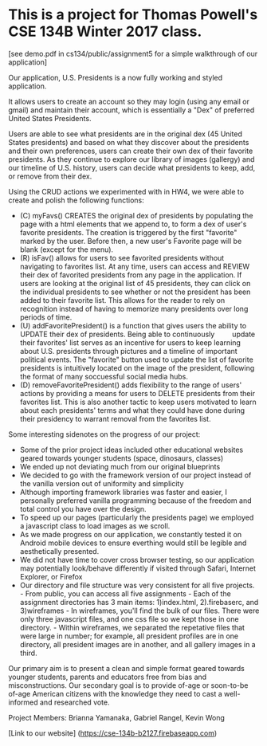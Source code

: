 # This is a project for Thomas Powell's CSE 134B Winter 2017 class.

[see demo.pdf in cs134/public/assignment5 for a simple walkthrough of our application]

Our application, U.S. Presidents is a now fully working and styled application.

It allows users to create an account so they may login (using any email or gmail) and maintain their account, which is essentially a "Dex" of preferred United States Presidents. 

Users are able to see what presidents are in the original dex (45 United States presidents) and based on what they discover about the presidents and their own preferences, users can create their own dex of their favorite presidents. As they continue to explore our library of images (gallergy) and our timeline of U.S. history, users can decide what presidents to keep, add, or remove from their dex.

Using the CRUD actions we experimented with in HW4, we were able to create and polish the following functions:

- (C) myFavs() CREATES the original dex of presidents by populating the page with a html elements that we append to, to form a dex of         user's favorite presidents. The creation is triggered by the first "favorite" marked by the user. Before then, a new user's 			  			Favorite page will be blank (except for the menu).
- (R) isFav() allows for users to see favorited presidents without navigating to favorites list. At any time, users can access and 						REVIEW their dex of favorited presidents from any page in the application. If users are looking at the original list of 45 							presidents, they can click on the individual presidents to see whether or not the president has been added to their favorite list. 			 This allows for the reader to rely on recognition instead of having to memorize many presidents over long periods of time.
- (U) addFavoritePresident() is a function that gives users the ability to UPDATE their dex of presidents. Being able to continuously         update their favorites' list serves as an incentive for users to keep learning about U.S. presidents through pictures and a 						timeline of important political events. The "favorite" button used to update the list of favorite presidents is intuitively 						located on the image of the president, following the format of many soccuessful social media hubs.
- (D) removeFavoritePresident() adds flexibility to the range of users' actions by providing a means for users to DELETE presidents from       their favorites list. This is also another tactic to keep users motivated to learn about each presidents' terms and what they 					could have done during their presidency to warrant removal from the favorites list.

Some interesting sidenotes on the progress of our project:
- Some of the prior project ideas included other educational websites geared towards younger students (space, dinosaurs, classes)
- We ended up not deviating much from our original blueprints
- We decided to go with the framework version of our project instead of the vanilla version out of uniformity and simplicity
- Although importing framework libraries was faster and easier, I personally preferred vanilla programming because of the freedom and 		total control you have over the design.
- To speed up our pages (particularly the presidents page) we employed a javascript class to load images as we scroll.
- As we made progress on our application, we constantly tested it on Android mobile devices to ensure everthing would still be legible
	and aesthetically presented. 
- We did not have time to cover cross browser testing, so our application may potentially look/behave differently if visited through
	Safari, Internet Explorer, or Firefox
- Our directory and file structure was very consistent for all five projects.
		- From public, you can access all five assignments
		- Each of the assignment directories has 3 main items: 1)index.html, 2).firebaserc, and 3)wireframes
		- In wireframes, you'll find the bulk of our files. There were only three javascript files, and one css file so we kept those in one 			 directory.
		- Within wireframes, we separated the repetative files that were large in number; for example, all president profiles are in one 					directory, all president images are in another, and all gallery images in a third.

Our primary aim is to present a clean and simple format geared towards younger students, parents and educators free from bias and misconstructions. Our secondary goal is to provide of-age or soon-to-be of-age American citizens with the knowledge they need to cast a well-informed and researched vote.


Project Members: Brianna Yamanaka, Gabriel Rangel, Kevin Wong

[Link to our website] (https://cse-134b-b2127.firebaseapp.com)
